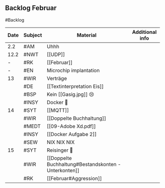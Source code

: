 ## Backlog Februar
#Backlog

| Date | Subject | Material | Additional info |
| ---- | ---- | ---- | ---- |
| 2.2 | #AM | Uhhh |  |
| 12.2 | #NWT | [[UDP]] |  |
| - | #RK | [[Februar]] |  |
| - | #EN | Microchip implantation |  |
| 13 | #WIR | Verträge |  |
|  | #DE | [[Textinterpretation Eis]] |  |
|  | #BSP | Kein [[Gasig.jpg]] 😢 |  |
|  | #INSY | Docker 🤡 |  |
| 14 | #SYT | [[MQTT]] |  |
|  | #WIR | [[Doppelte Buchhaltung]] |  |
|  | #MEDT | [[09-Adobe Xd.pdf]] |  |
|  | #INSY | [[Docker Aufgabe 2]] |  |
|  | #SEW | NIX NIX NIX |  |
| 15 | #SYT | Reisinger 🤡 |  |
|  | #WIR | [[Doppelte Buchhaltung#Bestandskonten - Unterkonten]] |  |
|  | #RK | [[Februar#Aggression]] |  |

